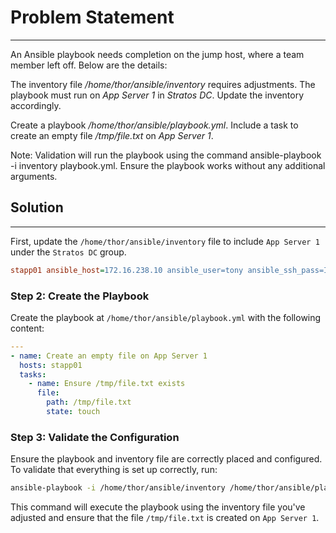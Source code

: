 # Problem Statement

---
An Ansible playbook needs completion on the jump host, where a team member left off. Below are the details:

The inventory file _/home/thor/ansible/inventory_ requires adjustments. The playbook must run on _App Server 1_ in _Stratos DC_. Update the inventory accordingly.

Create a playbook _/home/thor/ansible/playbook.yml_. Include a task to create an empty file _/tmp/file.txt_ on _App Server 1_.

Note: Validation will run the playbook using the command ansible-playbook -i inventory playbook.yml. Ensure the playbook works without any additional arguments.

## Solution

---
First, update the `/home/thor/ansible/inventory` file to include `App Server 1` under the `Stratos DC` group.

```ini
stapp01 ansible_host=172.16.238.10 ansible_user=tony ansible_ssh_pass=Ir0nM@n
```

### Step 2: Create the Playbook

Create the playbook at `/home/thor/ansible/playbook.yml` with the following content:

```yaml
---
- name: Create an empty file on App Server 1
  hosts: stapp01
  tasks:
    - name: Ensure /tmp/file.txt exists
      file:
        path: /tmp/file.txt
        state: touch
```

### Step 3: Validate the Configuration

Ensure the playbook and inventory file are correctly placed and configured. To validate that everything is set up correctly, run:

```bash
ansible-playbook -i /home/thor/ansible/inventory /home/thor/ansible/playbook.yml
```

This command will execute the playbook using the inventory file you've adjusted and ensure that the file `/tmp/file.txt` is created on `App Server 1`.
